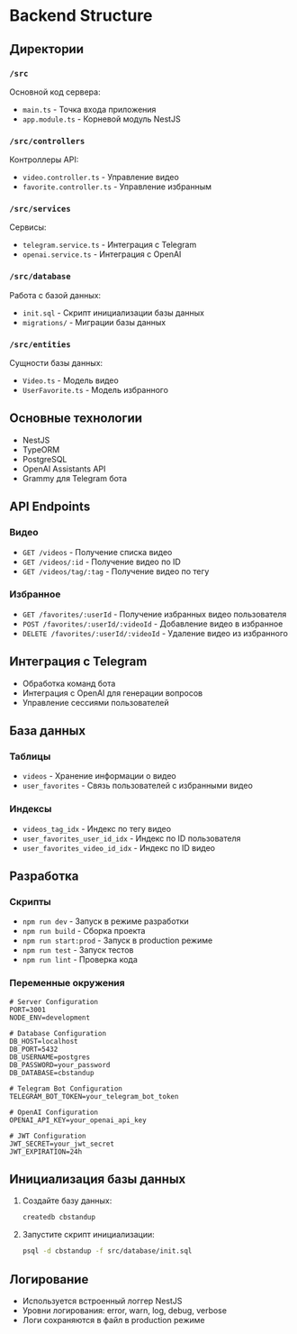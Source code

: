 # Backend Structure

## Директории

### `/src`
Основной код сервера:
- `main.ts` - Точка входа приложения
- `app.module.ts` - Корневой модуль NestJS

### `/src/controllers`
Контроллеры API:
- `video.controller.ts` - Управление видео
- `favorite.controller.ts` - Управление избранным

### `/src/services`
Сервисы:
- `telegram.service.ts` - Интеграция с Telegram
- `openai.service.ts` - Интеграция с OpenAI

### `/src/database`
Работа с базой данных:
- `init.sql` - Скрипт инициализации базы данных
- `migrations/` - Миграции базы данных

### `/src/entities`
Сущности базы данных:
- `Video.ts` - Модель видео
- `UserFavorite.ts` - Модель избранного

## Основные технологии

- NestJS
- TypeORM
- PostgreSQL
- OpenAI Assistants API
- Grammy для Telegram бота

## API Endpoints

### Видео
- `GET /videos` - Получение списка видео
- `GET /videos/:id` - Получение видео по ID
- `GET /videos/tag/:tag` - Получение видео по тегу

### Избранное
- `GET /favorites/:userId` - Получение избранных видео пользователя
- `POST /favorites/:userId/:videoId` - Добавление видео в избранное
- `DELETE /favorites/:userId/:videoId` - Удаление видео из избранного

## Интеграция с Telegram

- Обработка команд бота
- Интеграция с OpenAI для генерации вопросов
- Управление сессиями пользователей

## База данных

### Таблицы
- `videos` - Хранение информации о видео
- `user_favorites` - Связь пользователей с избранными видео

### Индексы
- `videos_tag_idx` - Индекс по тегу видео
- `user_favorites_user_id_idx` - Индекс по ID пользователя
- `user_favorites_video_id_idx` - Индекс по ID видео

## Разработка

### Скрипты
- `npm run dev` - Запуск в режиме разработки
- `npm run build` - Сборка проекта
- `npm run start:prod` - Запуск в production режиме
- `npm run test` - Запуск тестов
- `npm run lint` - Проверка кода

### Переменные окружения
```
# Server Configuration
PORT=3001
NODE_ENV=development

# Database Configuration
DB_HOST=localhost
DB_PORT=5432
DB_USERNAME=postgres
DB_PASSWORD=your_password
DB_DATABASE=cbstandup

# Telegram Bot Configuration
TELEGRAM_BOT_TOKEN=your_telegram_bot_token

# OpenAI Configuration
OPENAI_API_KEY=your_openai_api_key

# JWT Configuration
JWT_SECRET=your_jwt_secret
JWT_EXPIRATION=24h
```

## Инициализация базы данных

1. Создайте базу данных:
   ```bash
   createdb cbstandup
   ```

2. Запустите скрипт инициализации:
   ```bash
   psql -d cbstandup -f src/database/init.sql
   ```

## Логирование

- Используется встроенный логгер NestJS
- Уровни логирования: error, warn, log, debug, verbose
- Логи сохраняются в файл в production режиме 